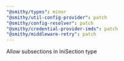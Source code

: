 ```yaml
---
"@smithy/types": minor
"@smithy/util-config-provider": patch
"@smithy/config-resolver": patch
"@smithy/credential-provider-imds": patch
"@smithy/middleware-retry": patch
---
```


Allow subsections in IniSection type
